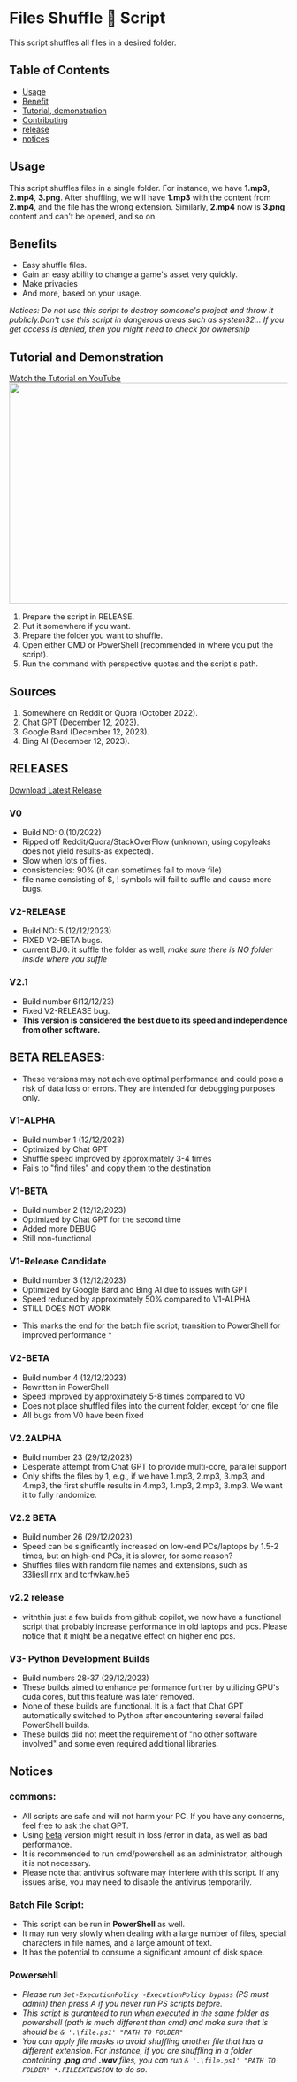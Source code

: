 # Files Shuffle 🔀 Script

This script shuffles all files in a desired folder.
## Table of Contents
- [Usage](#Usage)
- [Benefit](#Benefits)
- [Tutorial, demonstration](#tutorial-and-demonstration)
- [Contributing](#Sources)
- [release](#RELEASES)
- [notices](#Notices)
## Usage

This script shuffles files in a single folder. For instance, we have **1.mp3**, **2.mp4**, **3.png**. After shuffling, we will have **1.mp3** with the content from **2.mp4**, and the file has the wrong extension. Similarly, **2.mp4** now is **3.png** content and can't be opened, and so on.

## Benefits

- Easy shuffle files.
- Gain an easy ability to change a game's asset very quickly.
- Make privacies
- And more, based on your usage.

*Notices: Do not use this script to destroy someone's project and throw it publicly.Don't use this script in dangerous areas such as system32... If you get access is denied, then you might need to check for ownership*

## Tutorial and Demonstration

[Watch the Tutorial on YouTube](https://www.youtube.com/watch?v=PlXB3b-kXtk)
<a href="https://www.youtube.com/watch?v=PlXB3b-kXtk">
    <img src="https://img.youtube.com/vi/PlXB3b-kXtk/hqdefault.jpg" width="600" height="400" />
</a>
1. Prepare the script in RELEASE.
2. Put it somewhere if you want.
3. Prepare the folder you want to shuffle.
4. Open either CMD or PowerShell (recommended in where you put the script).
5. Run the command with perspective quotes and the script's path.

## Sources

1. Somewhere on Reddit or Quora (October 2022).
2. Chat GPT (December 12, 2023).
3. Google Bard (December 12, 2023).
4. Bing AI (December 12, 2023).

## RELEASES
[Download Latest Release](https://github.com/wikiepeidia/files-shuffle-script/releases)
### V0

- Build NO: 0.(10/2022)
- Ripped off Reddit/Quora/StackOverFlow (unknown, using copyleaks does not yield results-as expected).
- Slow when lots of files.
- consistencies: 90% (it can sometimes fail to move file)
- file name consisting of $, ! symbols will fail to suffle and cause more bugs.


### V2-RELEASE

- Build NO: 5.(12/12/2023)
- FIXED V2-BETA bugs.
- current BUG: it suffle the folder as well, *make sure there is NO folder inside where you suffle*

### V2.1
- Build number 6(12/12/23)
- Fixed V2-RELEASE bug.
- **This version is considered the best due to its speed and independence from other software.**
## BETA RELEASES:
- These versions may not achieve optimal performance and could pose a risk of data loss or errors. They are intended for debugging purposes only.
### V1-ALPHA
- Build number 1 (12/12/2023)
- Optimized by Chat GPT
- Shuffle speed improved by approximately 3-4 times
- Fails to "find files" and copy them to the destination

### V1-BETA
- Build number 2 (12/12/2023)
- Optimized by Chat GPT for the second time
- Added more DEBUG
- Still non-functional

### V1-Release Candidate
- Build number 3 (12/12/2023)
- Optimized by Google Bard and Bing AI due to issues with GPT
- Speed reduced by approximately 50% compared to V1-ALPHA
- STILL DOES NOT WORK
* This marks the end for the batch file script; transition to PowerShell for improved performance *

### V2-BETA
- Build number 4 (12/12/2023)
- Rewritten in PowerShell
- Speed improved by approximately 5-8 times compared to V0
- Does not place shuffled files into the current folder, except for one file
- All bugs from V0 have been fixed

### V2.2ALPHA
- Build number 23 (29/12/2023)
- Desperate attempt from Chat GPT to provide multi-core, parallel support
- Only shifts the files by 1, e.g., if we have 1.mp3, 2.mp3, 3.mp3, and 4.mp3, the first shuffle results in 4.mp3, 1.mp3, 2.mp3, 3.mp3. We want it to fully randomize.

### V2.2 BETA
- Build number 26 (29/12/2023)
- Speed can be significantly increased on low-end PCs/laptops by 1.5-2 times, but on high-end PCs, it is slower, for some reason?
- Shuffles files with random file names and extensions, such as 33liesll.rnx and tcrfwkaw.he5
### v2.2 release
- withthin just a few builds from github copilot, we now have a functional script that probably increase performance in old laptops and pcs. Please notice that it might be a negative effect on higher end pcs.
### V3- Python Development Builds
- Build numbers 28-37 (29/12/2023)
- These builds aimed to enhance performance further by utilizing GPU's cuda cores, but this feature was later removed.
- None of these builds are functional. It is a fact that Chat GPT automatically switched to Python after encountering several failed PowerShell builds.
- These builds did not meet the requirement of "no other software involved" and some even required additional libraries.
## Notices
### commons:
- All scripts are safe and will not harm your PC. If you have any concerns, feel free to ask the chat GPT.
- Using [beta](#beta-releases) version might result in loss /error in data, as well as bad performance.
- It is recommended to run cmd/powershell as an administrator, although it is not  necessary.
- Please note that antivirus software may interfere with this script. If any issues arise, you may need to disable the antivirus temporarily.
### Batch File Script:
- This script can be run in **PowerShell** as well.
- It may run very slowly when dealing with a large number of files, special characters in file names, and a large amount of text.
- It has the potential to consume a significant amount of disk space.
### Powersehll
- *Please run `Set-ExecutionPolicy -ExecutionPolicy bypass` (PS must admin) then press A if you never run PS scripts before.*
- *This script is guranteed to run when executed in the same folder as powershell (path is much different than cmd) and make sure that is should be `& '.\file.ps1' "PATH TO FOLDER"`*
- *You can apply file masks to avoid shuffling another file that has a different extension. For instance, if you are shuffling in a folder containing **.png** and **.wav** files, you can run `& '.\file.ps1' "PATH TO FOLDER" *.FILEEXTENSION` to do so.*
